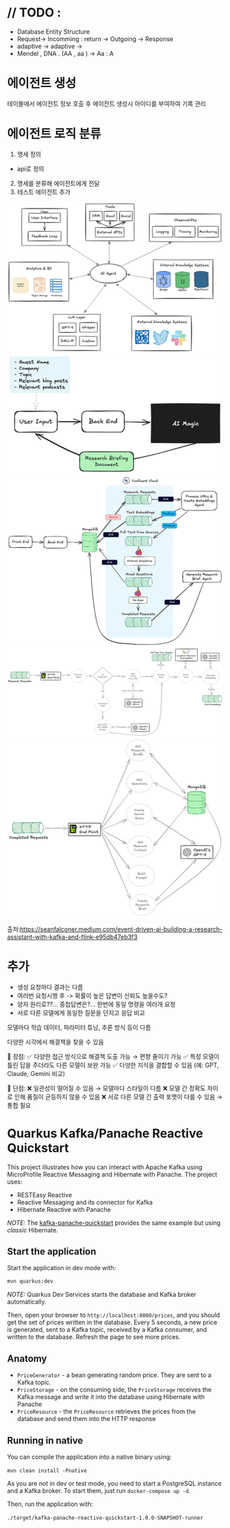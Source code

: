 # // TODO : 
- Database Entity Structure 
- Request-> Incomming : return -> Outgoing -> Response
- adaptive -> adaptive ->
- Mendel ,  DNA . (AA , aa ) -> Aa : A

# 에이전트 생성

테이블에서 에이전트 정보 호출 후 에이전트 생성시 아이디를 부여하여 기록 관리


# 에이전트 로직 분류

1. 명세 정의
  -  api로 정의 
2. 명세를 분류해 에이전트에게 전달 
3. 테스트 에이전트 추가

![img.png](img.png)
![img_1.png](img_1.png)
![img_2.png](img_2.png)
![img_3.png](img_3.png)
![img_4.png](img_4.png)


출처:https://seanfalconer.medium.com/event-driven-ai-building-a-research-assistant-with-kafka-and-flink-e95db47eb3f3


# 추가
- 생성 요청마다 결과는 다름
- 여러번 요청시행 후 -> 확률이 높은 답변이 신뢰도 높을수도?
- 양자 원리로??... 중첩답변은?... 한번에 동일 명령을 여러개 요청
- 서로 다른 모델에게 동일한 질문을 던지고 응답 비교

모델마다 학습 데이터, 파라미터 튜닝, 추론 방식 등이 다름

다양한 시각에서 해결책을 찾을 수 있음

🔹 장점:
✅ 다양한 접근 방식으로 해결책 도출 가능 → 편향 줄이기 가능
✅ 특정 모델이 틀린 답을 주더라도 다른 모델이 보완 가능
✅ 다양한 지식을 결합할 수 있음 (예: GPT, Claude, Gemini 비교)

🔸 단점:
❌ 일관성이 떨어질 수 있음 → 모델마다 스타일이 다름
❌ 모델 간 정확도 차이로 인해 품질이 균등하지 않을 수 있음
❌ 서로 다른 모델 간 출력 포맷이 다를 수 있음 → 통합 필요









Quarkus Kafka/Panache Reactive Quickstart
=========================================

This project illustrates how you can interact with Apache Kafka using MicroProfile Reactive Messaging and Hibernate with Panache.
The project uses:

* RESTEasy Reactive
* Reactive Messaging and its connector for Kafka
* Hibernate Reactive with Panache

_NOTE:_ The [kafka-panache-quickstart](../kafka-panache-quickstart) provides the same example but using _classic_ Hibernate.

## Start the application

Start the application in dev mode with:

```bash
mvn quarkus:dev
```

_NOTE:_ Quarkus Dev Services starts the database and Kafka broker automatically.

Then, open your browser to `http://localhost:8080/prices`, and you should get the set of prices written in the database.
Every 5 seconds, a new price is generated, sent to a Kafka topic, received by a Kafka consumer, and written to the database.
Refresh the page to see more prices.

## Anatomy

* `PriceGenerator` - a bean generating random price. They are sent to a Kafka topic.
* `PriceStorage` - on the consuming side, the `PriceStorage` receives the Kafka message and write it into the database using Hibernate with Panache
* `PriceResource`  - the `PriceResource` retrieves the prices from the database and send them into the HTTP response

## Running in native

You can compile the application into a native binary using:

`mvn clean install -Pnative`

As you are not in dev or test mode, you need to start a PostgreSQL instance and a Kafka broker.
To start them, just run `docker-compose up -d`.

Then, run the application with:

`./target/kafka-panache-reactive-quickstart-1.0.0-SNAPSHOT-runner` 
